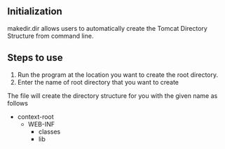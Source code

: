 ## Initialization
makedir.dir allows users to automatically create the Tomcat Directory Structure from command line.
## Steps to use
1. Run the program at the location you want to create the root directory.
2. Enter the name of root directory that you want to create

The file will create the directory structure for you with the given name as follows
- context-root
  - WEB-INF
    - classes
    - lib
